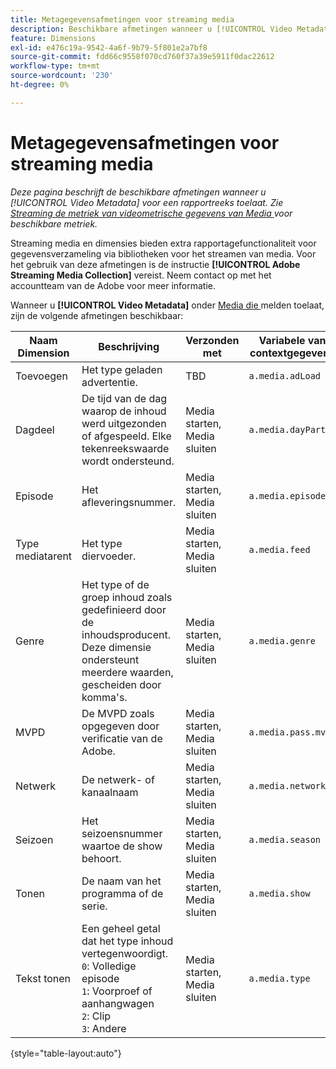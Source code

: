 ```yaml
---
title: Metagegevensafmetingen voor streaming media
description: Beschikbare afmetingen wanneer u [!UICONTROL Video Metadata] inschakelt voor een rapportsuite.
feature: Dimensions
exl-id: e476c19a-9542-4a6f-9b79-5f801e2a7bf8
source-git-commit: fdd66c9558f070cd760f37a39e5911f0dac22612
workflow-type: tm+mt
source-wordcount: '230'
ht-degree: 0%

---
```


# Metagegevensafmetingen voor streaming media

*Deze pagina beschrijft de beschikbare afmetingen wanneer u [!UICONTROL Video Metadata] voor een rapportreeks toelaat. Zie [ Streaming de metriek van videometrische gegevens van Media ](../metrics/sm-video-metadata.md) voor beschikbare metriek.*

Streaming media en dimensies bieden extra rapportagefunctionaliteit voor gegevensverzameling via bibliotheken voor het streamen van media. Voor het gebruik van deze afmetingen is de instructie **[!UICONTROL Adobe Streaming Media Collection]** vereist. Neem contact op met het accountteam van de Adobe voor meer informatie.

Wanneer u **[!UICONTROL Video Metadata]** onder [ Media die ](/help/admin/admin/c-manage-report-suites/c-edit-report-suites/media-management.md) melden toelaat, zijn de volgende afmetingen beschikbaar:

| Naam Dimension | Beschrijving | Verzonden met | Variabele van contextgegevens |
| --- | --- | --- | --- |
| Toevoegen | Het type geladen advertentie. | TBD | `a.media.adLoad` |
| Dagdeel | De tijd van de dag waarop de inhoud werd uitgezonden of afgespeeld. Elke tekenreekswaarde wordt ondersteund. | Media starten, Media sluiten | `a.media.dayPart` |
| Episode | Het afleveringsnummer. | Media starten, Media sluiten | `a.media.episode` |
| Type mediatarent | Het type diervoeder. | Media starten, Media sluiten | `a.media.feed` |
| Genre | Het type of de groep inhoud zoals gedefinieerd door de inhoudsproducent. Deze dimensie ondersteunt meerdere waarden, gescheiden door komma&#39;s. | Media starten, Media sluiten | `a.media.genre` |
| MVPD | De MVPD zoals opgegeven door verificatie van de Adobe. | Media starten, Media sluiten | `a.media.pass.mvpd` |
| Netwerk | De netwerk- of kanaalnaam | Media starten, Media sluiten | `a.media.network` |
| Seizoen | Het seizoensnummer waartoe de show behoort. | Media starten, Media sluiten | `a.media.season` |
| Tonen | De naam van het programma of de serie. | Media starten, Media sluiten | `a.media.show` |
| Tekst tonen | Een geheel getal dat het type inhoud vertegenwoordigt.<br>`0`: Volledige episode <br>`1`: Voorproef of aanhangwagen <br>`2`: Clip <br>`3`: Andere | Media starten, Media sluiten | `a.media.type` |

{style="table-layout:auto"}
